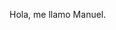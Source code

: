 Hola, me llamo Manuel.

<!---
manuel-chinchi/manuel-chinchi is a ✨ special ✨ repository because its `README.md` (this file) appears on your GitHub profile.
You can click the Preview link to take a look at your changes.
--->
